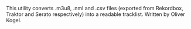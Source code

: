 This utility converts .m3u8, .nml and .csv files (exported from Rekordbox, Traktor and Serato respectively) into a readable tracklist.
Written by Oliver Kogel.